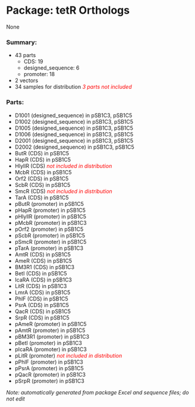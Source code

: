 # Package: tetR Orthologs

None

### Summary:

- 43 parts
    - CDS: 19
    - designed_sequence: 6
    - promoter: 18
- 2 vectors
- 34 samples for distribution _<span style="color:red">3 parts not included</span>_

### Parts:

- D1001 (designed_sequence) in pSB1C3, pSB1C5
- D1002 (designed_sequence) in pSB1C3, pSB1C5
- D1005 (designed_sequence) in pSB1C3, pSB1C5
- D1006 (designed_sequence) in pSB1C3, pSB1C5
- D2001 (designed_sequence) in pSB1C3, pSB1C5
- D2002 (designed_sequence) in pSB1C3, pSB1C5
- ButR (CDS) in pSB1C5
- HapR (CDS) in pSB1C5
- HlyllR (CDS) _<span style="color:red">not included in distribution</span>_
- McbR (CDS) in pSB1C5
- Orf2 (CDS) in pSB1C5
- ScbR (CDS) in pSB1C5
- SmcR (CDS) _<span style="color:red">not included in distribution</span>_
- TarA (CDS) in pSB1C5
- pButR (promoter) in pSB1C5
- pHapR (promoter) in pSB1C5
- pHlyllR (promoter) in pSB1C5
- pMcbR (promoter) in pSB1C3
- pOrf2 (promoter) in pSB1C5
- pScbR (promoter) in pSB1C5
- pSmcR (promoter) in pSB1C5
- pTarA (promoter) in pSB1C3
- AmtR (CDS) in pSB1C5
- AmeR (CDS) in pSB1C5
- BM3R1 (CDS) in pSB1C3
- BetI (CDS) in pSB1C5
- IcaRA (CDS) in pSB1C3
- LitR (CDS) in pSB1C3
- LmrA (CDS) in pSB1C5
- PhlF (CDS) in pSB1C5
- PsrA (CDS) in pSB1C5
- QacR (CDS) in pSB1C5
- SrpR (CDS) in pSB1C5
- pAmeR (promoter) in pSB1C5
- pAmtR (promoter) in pSB1C5
- pBM3R1 (promoter) in pSB1C3
- pBetI (promoter) in pSB1C3
- pIcaRA (promoter) in pSB1C3
- pLitR (promoter) _<span style="color:red">not included in distribution</span>_
- pPhlF (promoter) in pSB1C3
- pPsrA (promoter) in pSB1C5
- pQacR (promoter) in pSB1C3
- pSrpR (promoter) in pSB1C3

_Note: automatically generated from package Excel and sequence files; do not edit_
